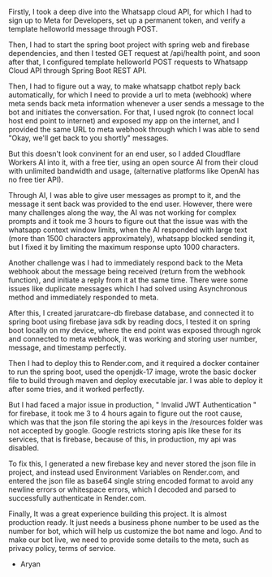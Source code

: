 
Firstly, I took a deep dive into the Whatsapp cloud API, for which I had to sign up to Meta for Developers, set up a permanent token, and verify a template helloworld message through POST.

Then, I had to start the spring boot project with spring web and firebase dependencies, and then I tested GET request at /api/health point, and soon after that, I configured template helloworld POST requests to Whatsapp Cloud API through Spring Boot REST API.

Then, I had to figure out a way, to make whatsapp chatbot reply back automatically, for which I need to provide a url to meta (webhook) where meta sends back meta information whenever a user sends a message to the bot and initiates the conversation. For that, I used ngrok (to connect local host end point to internet) and exposed my app on the internet, and I provided the same URL to meta webhook through which I was able to send "Okay, we'll get back to you shortly" messages.

But this doesn't look convinent for an end user, so I added Cloudflare Workers AI into it, with a free tier, using an open source AI from their cloud with unlimited bandwidth and usage, (alternative platforms like OpenAI has no free tier API).

Through AI, I was able to give user messages as prompt to it, and the message it sent back was provided to the end user.
However, there were many challenges along the way, the AI was not working for complex prompts and it took me 3 hours to figure out that the issue was with the whatsapp context window limits, when the AI responded with large text (more than 1500 characters approximately), whatsapp blocked sending it, but I fixed it by limiting the maximum response upto 1000 characters.

Another challenge was I had to immediately respond back to the Meta webhook about the message being received (return from the webhook function), and initiate a reply from it at the same time. There were some issues like duplicate messages which I had solved using Asynchronous method and immediately responded to meta.

After this, I created jaruratcare-db firebase database, and connected it to spring boot using firebase java sdk by reading docs, I tested it on spring boot locally on my device, where the end point was exposed through ngrok and connected to meta webhook, it was working and storing user number, message, and timestamp perfectly.

Then I had to deploy this to Render.com, and it required a docker container to run the spring boot, used the openjdk-17 image, wrote the basic docker file to build through maven and deploy executable jar. I was able to deploy it after some tries, and it worked perfectly.

But I had faced a major issue in production, " Invalid JWT Authentication " for firebase, it took me 3 to 4 hours again to figure out the root cause, which was that the json file storing the api keys in the /resources folder was not accepted by google. Google restricts storing apis like these for its services, that is firebase, because of this, in production, my api was disabled.

To fix this, I generated a new firebase key and never stored the json file in project, and instead used Environment Variables on Render.com, and entered the json file as base64 single string encoded format to avoid any newline errors or whitespace errors, which I decoded and parsed to successfully authenticate in Render.com.

Finally, It was a great experience building this project. It is almost production ready. It just needs a business phone number to be used as the number for bot, which will help us customize the bot name and logo. And to make our bot live, we need to provide some details to the meta, such as privacy policy, terms of service.

- Aryan